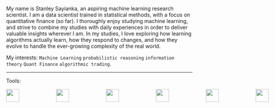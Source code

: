<link rel="stylesheet" href="https://cdn.jsdelivr.net/gh/devicons/devicon@v2.15.1/devicon.min.css">
          
My name is Stanley Sayianka, an aspiring machine learning research scientist. I am a data scientist trained in statistical methods, with a focus on quantitative finance (so far). I thoroughly enjoy studying machine learning, and strive to combine my studies with daily experiences in order to deliver valuable insights wherever I am. In my studies, I love exploring how learning algorithms actually learn, how they respond to changes, and how they evolve to handle the ever-growing complexity of the real world.

My interests: `Machine Learning` `probabilistic reasoning` `information theory` `Quant Finance` `algorithmic trading`.

---

Tools:  
<div style="display: flex; gap: 100px;">
  <img src="https://cdn.jsdelivr.net/gh/devicons/devicon/icons/rstudio/rstudio-original.svg" width="35" height="35" />
  <img src="https://cdn.jsdelivr.net/gh/devicons/devicon/icons/python/python-original-wordmark.svg" width="35" height="35" />
  <img src="https://cdn.jsdelivr.net/gh/devicons/devicon/icons/mysql/mysql-original-wordmark.svg" width="35" height="35" />
  <img src="https://cdn.jsdelivr.net/gh/devicons/devicon/icons/cplusplus/cplusplus-plain.svg" width="35" height="35" />
  <img src="https://cdn.jsdelivr.net/gh/devicons/devicon/icons/vscode/vscode-plain-wordmark.svg" width="35" height="35" />
  <img src="https://cdn.jsdelivr.net/gh/devicons/devicon/icons/linux/linux-plain.svg" width="35" height="35" />
  <img src="https://cdn.jsdelivr.net/gh/devicons/devicon/icons/anaconda/anaconda-original-wordmark.svg" width="35" height="35" />
  <img src="https://cdn.jsdelivr.net/gh/devicons/devicon/icons/markdown/markdown-original.svg" width="35" height="35" />
</div>




